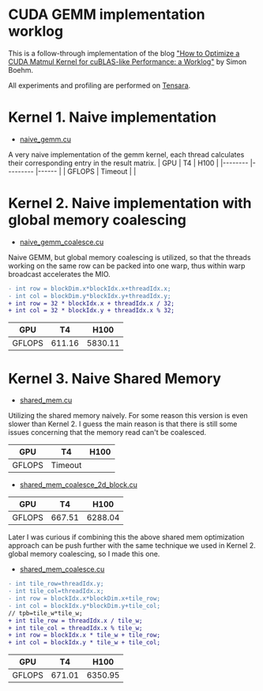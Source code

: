 # CUDA GEMM implementation worklog
This is a follow-through implementation of the blog ["How to Optimize a CUDA Matmul Kernel for cuBLAS-like Performance: a Worklog"](https://siboehm.com/articles/22/CUDA-MMM) by Simon Boehm.

All experiments and profiling are performed on [Tensara](https://tensara.org/problems/matrix-multiplication).

# Kernel 1. Naive implementation
* [naive_gemm.cu](naive_gemm.cu)

A very naive implementation of the gemm kernel, each thread calculates their corresponding entry in the result matrix.
| GPU    	| T4      	| H100 	|
|--------	|---------	|------	|
| GFLOPS 	| Timeout 	|      	|

# Kernel 2. Naive implementation with global memory coalescing

* [naive_gemm_coalesce.cu](naive_gemm_coalesce.cu)

Naive GEMM, but global memory coalescing is utilized, so that the threads working on the same row can be packed into one warp, thus within warp broadcast accelerates the MIO.

```diff
- int row = blockDim.x*blockIdx.x+threadIdx.x;
- int col = blockDim.y*blockIdx.y+threadIdx.y;
+ int row = 32 * blockIdx.x + threadIdx.x / 32;
+ int col = 32 * blockIdx.y + threadIdx.x % 32;
```
| GPU    	| T4     	| H100    	|
|--------	|--------	|---------	|
| GFLOPS 	| 611.16 	| 5830.11 	|

# Kernel 3. Naive Shared Memory

* [shared_mem.cu](share_mem.cu)

Utilizing the shared memory naively. For some reason this version is even slower than Kernel 2. I guess the main reason is that there is still some issues concerning that the memory read can't be coalesced.

| GPU    	| T4      	| H100 	|
|--------	|---------	|------	|
| GFLOPS 	| Timeout 	|      	|

* [shared_mem_coalesce_2d_block.cu](shared_mem_coalesce_2d_block.cu)

| GPU    	| T4     	| H100    	|
|--------	|--------	|---------	|
| GFLOPS 	| 667.51 	| 6288.04 	|

Later I was curious if combining this the above shared mem optimization approach can be push further with the same technique we used in Kernel 2. global memory coalescing, so I made this one.

* [shared_mem_coalesce.cu](shared_mem_coalesce.cu)

```diff
- int tile_row=threadIdx.y;
- int tile_col=threadIdx.x;
- int row = blockIdx.x*blockDim.x+tile_row;
- int col = blockIdx.y*blockDim.y+tile_col;
// tpb=tile_w*tile_w;
+ int tile_row = threadIdx.x / tile_w;
+ int tile_col = threadIdx.x % tile_w;
+ int row = blockIdx.x * tile_w + tile_row;
+ int col = blockIdx.y * tile_w + tile_col;
```

| GPU    	| T4     	| H100    	|
|--------	|--------	|---------	|
| GFLOPS 	| 671.01 	| 6350.95 	|
